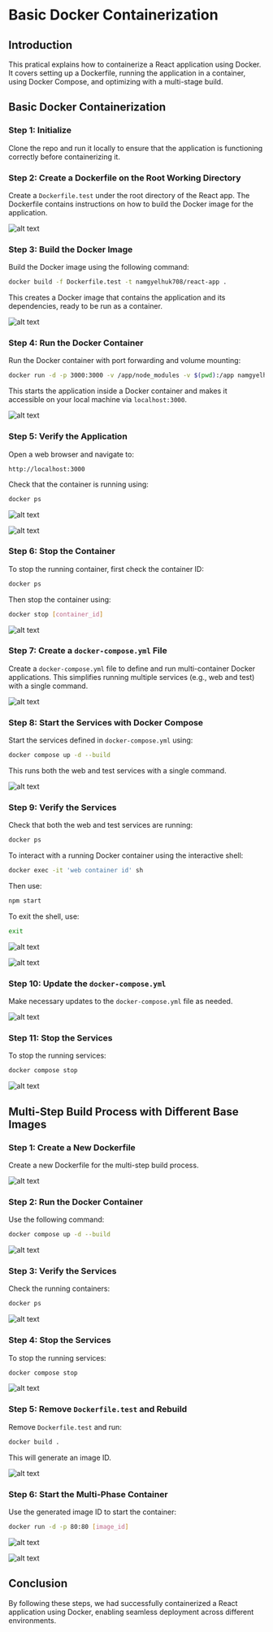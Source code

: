 # Basic Docker Containerization

## Introduction
This pratical explains how to containerize a React application using Docker. It covers setting up a Dockerfile, running the application in a container, using Docker Compose, and optimizing with a multi-stage build.

## Basic Docker Containerization

### Step 1: Initialize
Clone the repo and run it locally to ensure that the application is functioning correctly before containerizing it.

### Step 2: Create a Dockerfile on the Root Working Directory
Create a `Dockerfile.test` under the root directory of the React app. The Dockerfile contains instructions on how to build the Docker image for the application.

![alt text](image/step2.png)

### Step 3: Build the Docker Image
Build the Docker image using the following command:

```sh
docker build -f Dockerfile.test -t namgyelhuk708/react-app .
```

This creates a Docker image that contains the application and its dependencies, ready to be run as a container.

![alt text](image/step3.png)

### Step 4: Run the Docker Container
Run the Docker container with port forwarding and volume mounting:

```sh
docker run -d -p 3000:3000 -v /app/node_modules -v $(pwd):/app namgyelhuk708/react-app
```

This starts the application inside a Docker container and makes it accessible on your local machine via `localhost:3000`.

![alt text](image/step4.png)

### Step 5: Verify the Application
Open a web browser and navigate to:

```
http://localhost:3000
```

Check that the container is running using:

```sh
docker ps
```

![alt text](<image/step 5.png>)

![alt text](image/step51.png)

### Step 6: Stop the Container
To stop the running container, first check the container ID:

```sh
docker ps
```

Then stop the container using:

```sh
docker stop [container_id]
```

![alt text](image/step6.png)

### Step 7: Create a `docker-compose.yml` File
Create a `docker-compose.yml` file to define and run multi-container Docker applications. This simplifies running multiple services (e.g., web and test) with a single command.

![alt text](image/step_7.png)

### Step 8: Start the Services with Docker Compose
Start the services defined in `docker-compose.yml` using:

```sh
docker compose up -d --build
```

This runs both the web and test services with a single command.

![alt text](image/step_8.png)

### Step 9: Verify the Services
Check that both the web and test services are running:

```sh
docker ps
```

To interact with a running Docker container using the interactive shell:

```sh
docker exec -it 'web container id' sh
```

Then use:

```sh
npm start
```

To exit the shell, use:

```sh
exit
```

![alt text](image/step9.png)

![alt text](image/step91.png)

### Step 10: Update the `docker-compose.yml`
Make necessary updates to the `docker-compose.yml` file as needed.

![alt text](image/step10.png)

### Step 11: Stop the Services
To stop the running services:

```sh
docker compose stop
```

![alt text](image/step11.png)

## Multi-Step Build Process with Different Base Images

### Step 1: Create a New Dockerfile
Create a new Dockerfile for the multi-step build process.

![alt text](image/step21.png)

### Step 2: Run the Docker Container
Use the following command:

```sh
docker compose up -d --build
```

![alt text](image/step22.png)

### Step 3: Verify the Services
Check the running containers:

```sh
docker ps
```

![alt text](image/step23.png)

### Step 4: Stop the Services
To stop the running services:

```sh
docker compose stop
```

![alt text](image/step24.png)

### Step 5: Remove `Dockerfile.test` and Rebuild
Remove `Dockerfile.test` and run:

```sh
docker build .
```

This will generate an image ID.

![alt text](image/step25.png)

### Step 6: Start the Multi-Phase Container
Use the generated image ID to start the container:

```sh
docker run -d -p 80:80 [image_id]
```

![alt text](image/step26.png)

![alt text](image/step261.png)

## Conclusion
By following these steps, we had successfully containerized a React application using Docker, enabling seamless deployment across different environments.
